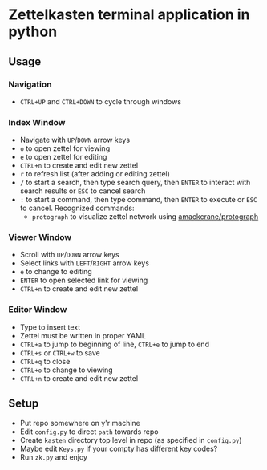 # Zettelkasten terminal application in python

## Usage

### Navigation

- `CTRL+UP` and `CTRL+DOWN` to cycle through windows

### Index Window

- Navigate with `UP`/`DOWN` arrow keys
- `o` to open zettel for viewing
- `e` to open zettel for editing
- `CTRL+n` to create and edit new zettel
- `r` to refresh list (after adding or editing zettel)
- `/` to start a search, then type search query, then `ENTER` to interact with search results or `ESC` to cancel search
- `:` to start a command, then type command, then `ENTER` to execute or `ESC` to cancel. Recognized commands:
    - `protograph` to visualize zettel network using [amackcrane/protograph](https://github.com/amackcrane/protograph)

### Viewer Window

- Scroll with `UP`/`DOWN` arrow keys
- Select links with `LEFT`/`RIGHT` arrow keys
- `e` to change to editing
- `ENTER` to open selected link for viewing
- `CTRL+n` to create and edit new zettel

### Editor Window

- Type to insert text
- Zettel must be written in proper YAML
- `CTRL+a` to jump to beginning of line, `CTRL+e` to jump to end
- `CTRL+s` or `CTRL+w` to save
- `CTRL+q` to close
- `CTRL+o` to change to viewing
- `CTRL+n` to create and edit new zettel

## Setup

- Put repo somewhere on y'r machine
- Edit `config.py` to direct `path` towards repo
- Create `kasten` directory top level in repo (as specified in `config.py`)
- Maybe edit `Keys.py` if your compty has different key codes?
- Run `zk.py` and enjoy
